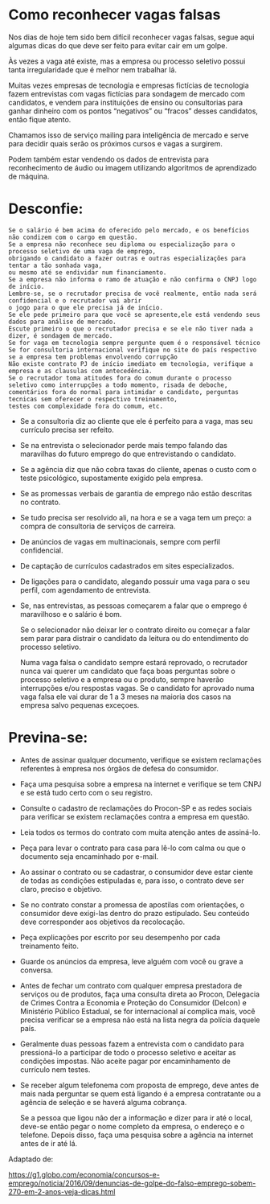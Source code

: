 
# Como reconhecer vagas falsas

Nos dias de hoje tem sido bem difícil reconhecer vagas falsas, segue aqui algumas dicas do que deve ser feito para evitar cair em um golpe.

Às vezes a vaga até existe, mas a empresa ou processo seletivo possui tanta irregularidade que é melhor nem trabalhar lá.

Muitas vezes empresas de tecnologia e empresas fictícias de tecnologia fazem entrevistas com vagas fictícias para sondagem de mercado com candidatos, e vendem para instituições de ensino ou consultorias para ganhar dinheiro com os pontos “negativos” ou “fracos” desses candidatos, então fique atento.

Chamamos isso de serviço mailing para inteligência de mercado e serve para decidir quais serão os próximos cursos e vagas a surgirem.

Podem também estar vendendo os dados de entrevista para reconhecimento de áudio ou imagem utilizando algoritmos de aprendizado de máquina.

# Desconfie:

    Se o salário é bem acima do oferecido pelo mercado, e os benefícios não condizem com o cargo em questão.
    Se a empresa não reconhece seu diploma ou especialização para o processo seletivo de uma vaga de emprego, 
    obrigando o candidato a fazer outras e outras especializações para tentar a tão sonhada vaga,
    ou mesmo até se endividar num financiamento.
    Se a empresa não informa o ramo de atuação e não confirma o CNPJ logo de início. 
    Lembre-se, se o recrutador precisa de você realmente, então nada será  confidencial e o recrutador vai abrir 
    o jogo para o que ele precisa já de início. 
    Se ele pede primeiro para que você se apresente,ele está vendendo seus dados para análise de mercado. 
    Escute primeiro o que o recrutador precisa e se ele não tiver nada a dizer, é sondagem de mercado.
    Se for vaga em tecnologia sempre pergunte quem é o responsável técnico
    Se for consultoria internacional verifique no site do país respectivo se a empresa tem problemas envolvendo corrupção
    Não existe contrato PJ de início imediato em tecnologia, verifique a empresa e as clausulas com antecedência.
    Se o recrutador toma atitudes fora do comum durante o processo seletivo como interrupções a todo momento, risada de deboche, 
    comentários fora do normal para intimidar o candidato, perguntas tecnicas sem oferecer o respectivo treinamento,
    testes com complexidade fora do comum, etc.

- Se a consultoria diz ao cliente que ele é perfeito para a vaga, mas seu currículo precisa ser refeito.

- Se na entrevista o selecionador perde mais tempo falando das maravilhas do futuro emprego do que entrevistando o candidato.

- Se a agência diz que não cobra taxas do cliente, apenas o custo com o teste psicológico, supostamente exigido pela empresa.

- Se as promessas verbais de garantia de emprego não estão descritas no contrato.

- Se tudo precisa ser resolvido ali, na hora e se a vaga tem um preço: a compra de consultoria de serviços de carreira.

- De anúncios de vagas em multinacionais, sempre com perfil confidencial.

- De captação de currículos cadastrados em sites especializados.

- De ligações para o candidato, alegando possuir uma vaga para o seu perfil, com agendamento de entrevista.

- Se, nas entrevistas, as pessoas começarem a falar que o emprego é maravilhoso e o salário é bom.

    Se o selecionador não deixar ler o contrato direito ou começar a falar sem parar para distrair o candidato da leitura ou do entendimento do processo seletivo.

    Numa vaga falsa o candidato sempre estará reprovado, o recrutador nunca vai querer um candidato que faça boas perguntas sobre o processo seletivo e a empresa ou o produto, sempre haverão interrupções e/ou respostas vagas. Se o candidato for aprovado numa vaga falsa ele vai durar de 1 a 3 meses na maioria dos casos na empresa salvo pequenas exceçoes.

# Previna-se:

- Antes de assinar qualquer documento, verifique se existem reclamações referentes à empresa nos órgãos de defesa do consumidor.

- Faça uma pesquisa sobre a empresa na internet e verifique se tem CNPJ e se está tudo certo com o seu registro.

- Consulte o cadastro de reclamações do Procon-SP e as redes sociais para verificar se existem reclamações contra a empresa em questão.

- Leia todos os termos do contrato com muita atenção antes de assiná-lo.

- Peça para levar o contrato para casa para lê-lo com calma ou que o documento seja encaminhado por e-mail.

- Ao assinar o contrato ou se cadastrar, o consumidor deve estar ciente de todas as condições estipuladas e, para isso, o contrato deve ser claro, preciso e objetivo.

- Se no contrato constar a promessa de apostilas com orientações, o consumidor deve exigi-las dentro do prazo estipulado. Seu conteúdo deve corresponder aos objetivos da recolocação.

- Peça explicações por escrito por seu desempenho por cada treinamento feito.

- Guarde os anúncios da empresa, leve alguém com você ou grave a conversa.

- Antes de fechar um contrato com qualquer empresa prestadora de serviços ou de produtos, faça uma consulta direta ao Procon, Delegacia de Crimes Contra a Economia e Proteção do Consumidor (Delcon) e Ministério Público Estadual, se for internacional aí complica mais, você precisa verificar se a empresa não está na lista negra da polícia daquele país.

- Geralmente duas pessoas fazem a entrevista com o candidato para pressioná-lo a participar de todo o processo seletivo e aceitar as condições impostas. Não aceite pagar por encaminhamento de currículo nem testes.

- Se receber algum telefonema com proposta de emprego, deve antes de mais nada perguntar se quem está ligando é a empresa contratante ou a agência de seleção e se haverá alguma cobrança.

    Se a pessoa que ligou não der a informação e dizer para ir até o local, deve-se então pegar o nome completo da empresa, o endereço e o telefone. Depois disso, faça uma pesquisa sobre a agência na internet antes de ir até lá.

Adaptado de:

https://g1.globo.com/economia/concursos-e-emprego/noticia/2016/09/denuncias-de-golpe-do-falso-emprego-sobem-270-em-2-anos-veja-dicas.html

